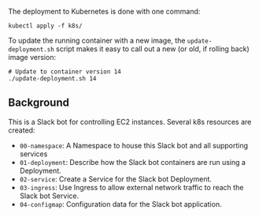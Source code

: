 The deployment to Kubernetes is done with one command:

    kubectl apply -f k8s/

To update the running container with a new image, the `update-deployment.sh` script makes it easy to call out a new (or old, if rolling back) image version:

    # Update to container version 14
    ./update-deployment.sh 14

## Background
This is a Slack bot for controlling EC2 instances. Several k8s resources are created:
- `00-namespace`:  A Namespace to house this Slack bot and all supporting services
- `01-deployment`: Describe how the Slack bot containers are run using a Deployment.
- `02-service`: Create a Service for the Slack bot Deployment.
- `03-ingress`: Use Ingress to allow external network traffic to reach the Slack bot Service.
- `04-configmap`: Configuration data for the Slack bot application.